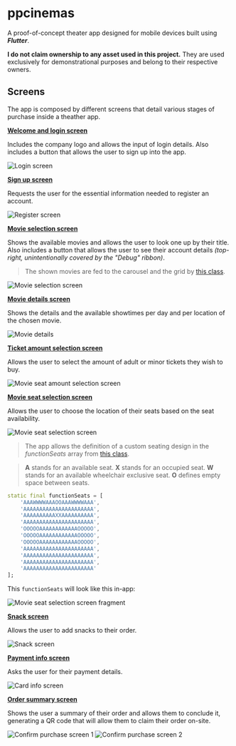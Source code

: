 # ppcinemas

A proof-of-concept theater app designed for mobile devices built using **_Flutter_**.

**I do not claim ownership to any asset used in this project.** They are used exclusively for demonstrational purposes and belong to their respective owners.

## Screens

The app is composed by different screens that detail various stages of purchase inside a theather app.

[**Welcome and login screen**](https://github.com/vazquezjose/ppcinemas/blob/master/lib/screens/login.dart)

Includes the company logo and allows the input of login details. Also includes a button that allows the user to sign up into the app.

![Login screen](screenshots/login.png)



[**Sign up screen**](https://github.com/vazquezjose/ppcinemas/blob/master/lib/screens/register.dart)

Requests the user for the essential information needed to register an account.

![Register screen](screenshots/register.png)



[**Movie selection screen**](https://github.com/vazquezjose/ppcinemas/blob/master/lib/screens/movie_selection.dart)

Shows the available movies and allows the user to look one up by their title. Also includes a button that allows the user to see their account details _(top-right, unintentionally covered by the "Debug" ribbon)_.

> The shown movies are fed to the carousel and the grid by [this class](https://github.com/vazquezjose/ppcinemas/blob/master/lib/services/info_provider.dart).

![Movie selection screen](screenshots/movie_selection.png)



[**Movie details screen**](https://github.com/vazquezjose/ppcinemas/blob/master/lib/screens/movie_details.dart)

Shows the details and the available showtimes per day and per location of the chosen movie.

![Movie details](screenshots/movie_details.png)



[**Ticket amount selection screen**](https://github.com/vazquezjose/ppcinemas/blob/master/lib/screens/movie_seat_amount_selection.dart)

Allows the user to select the amount of adult or minor tickets they wish to buy.

![Movie seat amount selection screen](screenshots/movie_seat_amount_selection.png)



[**Movie seat selection screen**](https://github.com/vazquezjose/ppcinemas/blob/master/lib/screens/movie_seat_selection.dart)

Allows the user to choose the location of their seats based on the seat availability.

![Movie seat selection screen](screenshots/movie_seat_selection.png)

> The app allows the definition of a custom seating design in the *functionSeats* array from [this class](https://github.com/vazquezjose/ppcinemas/blob/master/lib/services/info_provider.dart).

> **A** stands for an available seat. **X** stands for an occupied seat. **W** stands for an available wheelchair exclusive seat. **O** defines empty space between seats.

```dart
static final functionSeats = [
	'AAAWWWWAAAOOAAAWWWWAAA',
	'AAAAAAAAAAAAAAAAAAAAAA',
	'AAAAAAAAAAXXAAAAAAAAAA',
	'AAAAAAAAAAAAAAAAAAAAAA',
	'OOOOOAAAAAAAAAAAAOOOOO',
	'OOOOOAAAAAAAAAAAAOOOOO',
	'OOOOOAAAAAAAAAAAAOOOOO',
	'AAAAAAAAAAAAAAAAAAAAAA',
	'AAAAAAAAAAAAAAAAAAAAAA',
	'AAAAAAAAAAAAAAAAAAAAAA',
	'AAAAAAAAAAAAAAAAAAAAAA'
];
```

This `functionSeats` will look like this in-app:

![Movie seat selection screen fragment](screenshots/movie_seat_selection_1.png)



[**Snack screen**](https://github.com/vazquezjose/ppcinemas/blob/master/lib/screens/snack.dart)

Allows the user to add snacks to their order.

![Snack screen](screenshots/snack.png)



[**Payment info screen**](https://github.com/vazquezjose/ppcinemas/blob/master/lib/screens/card_info.dart)

Asks the user for their payment details.

![Card info screen](screenshots/card_info.png)



[**Order summary screen**](https://github.com/vazquezjose/ppcinemas/blob/master/lib/screens/confirm_purchase.dart)

Shows the user a summary of their order and allows them to conclude it,  generating a QR code that will allow them to claim their order on-site.

![Confirm purchase screen 1](screenshots/confirm_purchase_1.png)
![Confirm purchase screen 2](screenshots/confirm_purchase_2.png)